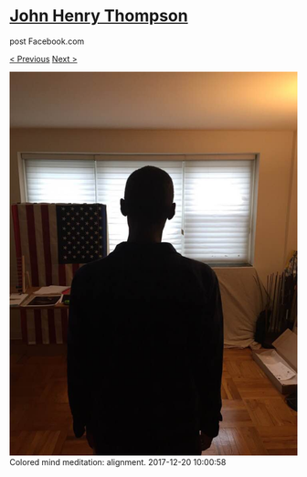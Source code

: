 # [John Henry Thompson](../README.md)
post Facebook.com

[< Previous](2017-12-22-2.md) [Next >](2017-12-14-1.md)

[![](../media/2017-12-20/Timeline-Photos-Colored-mind-meditation-alignment.jpg)](../README.md)
Colored mind meditation: alignment.
2017-12-20 10:00:58